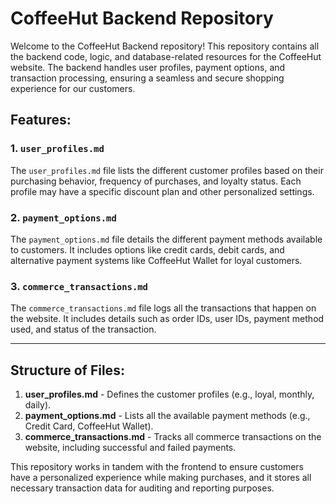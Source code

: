 # CoffeeHut Backend Repository

Welcome to the CoffeeHut Backend repository! This repository contains all the backend code, logic, and database-related resources for the CoffeeHut website. The backend handles user profiles, payment options, and transaction processing, ensuring a seamless and secure shopping experience for our customers.

## Features:

### 1. `user_profiles.md`
The `user_profiles.md` file lists the different customer profiles based on their purchasing behavior, frequency of purchases, and loyalty status. Each profile may have a specific discount plan and other personalized settings.

### 2. `payment_options.md`
The `payment_options.md` file details the different payment methods available to customers. It includes options like credit cards, debit cards, and alternative payment systems like CoffeeHut Wallet for loyal customers.

### 3. `commerce_transactions.md`
The `commerce_transactions.md` file logs all the transactions that happen on the website. It includes details such as order IDs, user IDs, payment method used, and status of the transaction.

---

## Structure of Files:

1. **user_profiles.md** - Defines the customer profiles (e.g., loyal, monthly, daily).
2. **payment_options.md** - Lists all the available payment methods (e.g., Credit Card, CoffeeHut Wallet).
3. **commerce_transactions.md** - Tracks all commerce transactions on the website, including successful and failed payments.

This repository works in tandem with the frontend to ensure customers have a personalized experience while making purchases, and it stores all necessary transaction data for auditing and reporting purposes.
